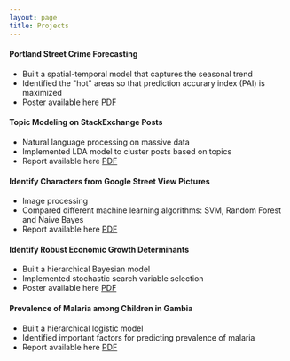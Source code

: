 ```yaml
---
layout: page
title: Projects
---
```


#### Portland Street Crime Forecasting 
* Built a spatial-temporal model that captures the seasonal trend
* Identified the "hot" areas so that prediction accurary index (PAI) is maximized
* Poster available here <i class="fa fa-file-pdf-o"></i> [PDF](spatial.pdf)

#### Topic Modeling on StackExchange Posts
* Natural language processing on massive data
* Implemented LDA model to cluster posts based on topics
* Report available here <i class="fa fa-file-pdf-o"></i> [PDF](TopicModeling.pdf)

#### Identify Characters from Google Street View Pictures
* Image processing
* Compared different machine learning algorithms: SVM, Random Forest and Naive Bayes
* Report available here <i class="fa fa-file-pdf-o"></i> [PDF](GoogleStreetView.pdf)

#### Identify Robust Economic Growth Determinants
* Built a hierarchical Bayesian model
* Implemented stochastic search variable selection
* Poster available here <i class="fa fa-file-pdf-o"></i> [PDF](SSVS.pdf)

#### Prevalence of Malaria among Children in Gambia
* Built a hierarchical logistic model
* Identified important factors for predicting prevalence of malaria
* Report available here <i class="fa fa-file-pdf-o"></i> [PDF](Malaria.pdf)
